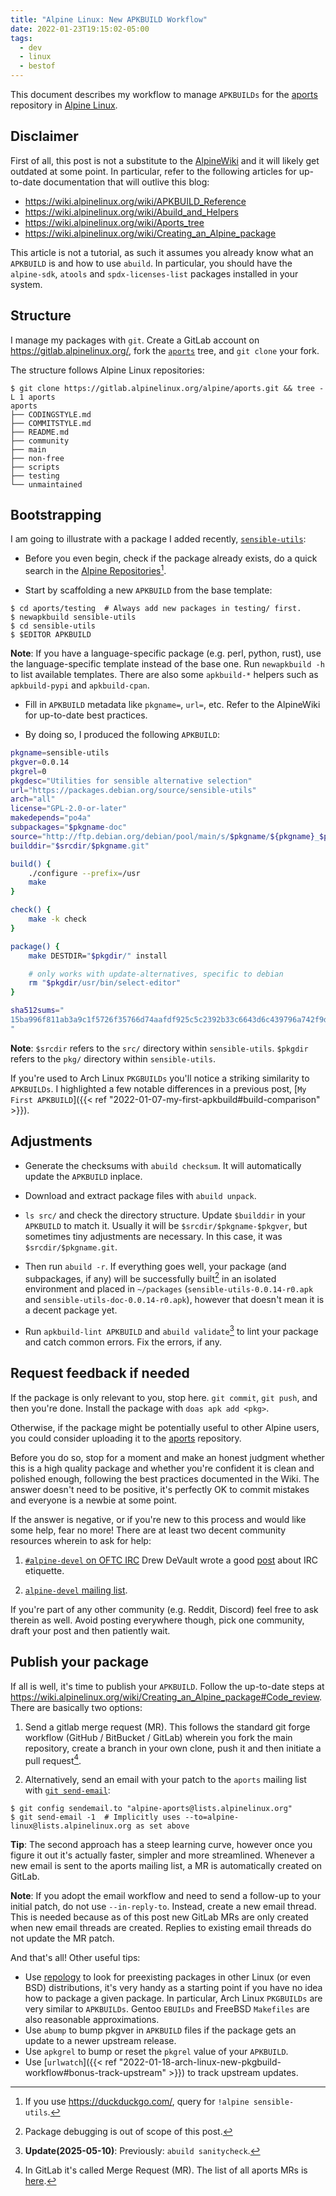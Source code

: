 ```yaml
---
title: "Alpine Linux: New APKBUILD Workflow"
date: 2022-01-23T19:15:02-05:00
tags:
  - dev
  - linux
  - bestof
---
```


This document describes my workflow to manage `APKBUILDs` for the
[aports][aports] repository in [Alpine Linux][alpine-linux].


## Disclaimer

First of all, this post is not a substitute to the [AlpineWiki][alpine-wiki]
and it will likely get outdated at some point. In particular, refer to the
following articles for up-to-date documentation that will outlive this blog:

- https://wiki.alpinelinux.org/wiki/APKBUILD_Reference
- https://wiki.alpinelinux.org/wiki/Abuild_and_Helpers
- https://wiki.alpinelinux.org/wiki/Aports_tree
- https://wiki.alpinelinux.org/wiki/Creating_an_Alpine_package

This article is not a tutorial, as such it assumes you already know what an
`APKBUILD` is and how to use `abuild`. In particular, you should have the
`alpine-sdk`, `atools` and `spdx-licenses-list` packages installed in your
system.

## Structure

I manage my packages with `git`. Create a GitLab account on
https://gitlab.alpinelinux.org/, fork the [`aports`][aports] tree, and `git
clone` your fork.

The structure follows Alpine Linux repositories:

```
$ git clone https://gitlab.alpinelinux.org/alpine/aports.git && tree -L 1 aports
aports
├── CODINGSTYLE.md
├── COMMITSTYLE.md
├── README.md
├── community
├── main
├── non-free
├── scripts
├── testing
└── unmaintained
```

## Bootstrapping

I am going to illustrate with a package I added recently, [`sensible-utils`][sensible-utils]:

- Before you even begin, check if the package already exists, do a quick search in the [Alpine Repositories](https://pkgs.alpinelinux.org/packages?name=sensible%2Dutils)[^1].

- Start by scaffolding a new `APKBUILD` from the base template:

```shell
$ cd aports/testing  # Always add new packages in testing/ first.
$ newapkbuild sensible-utils
$ cd sensible-utils
$ $EDITOR APKBUILD
```

**Note**: If you have a language-specific package (e.g. perl, python, rust),
use the language-specific template instead of the base one. Run `newapkbuild
-h` to list available templates. There are also some `apkbuild-*` helpers such
as `apkbuild-pypi` and `apkbuild-cpan`.

- Fill in `APKBUILD` metadata like `pkgname=`, `url=`, etc. Refer to the AlpineWiki for up-to-date best practices.

- By doing so, I produced the following `APKBUILD`:

```bash
pkgname=sensible-utils
pkgver=0.0.14
pkgrel=0
pkgdesc="Utilities for sensible alternative selection"
url="https://packages.debian.org/source/sensible-utils"
arch="all"
license="GPL-2.0-or-later"
makedepends="po4a"
subpackages="$pkgname-doc"
source="http://ftp.debian.org/debian/pool/main/s/$pkgname/${pkgname}_$pkgver.tar.xz"
builddir="$srcdir/$pkgname.git"

build() {
	./configure --prefix=/usr
	make
}

check() {
	make -k check
}

package() {
	make DESTDIR="$pkgdir/" install

	# only works with update-alternatives, specific to debian
	rm "$pkgdir/usr/bin/select-editor"
}

sha512sums="
15ba996f811ab3a9c1f5726f35766d74aafdf925c5c2392b33c6643d6c439796a742f9d0f4625c79de640e6b5e4a6a032b768eb1bc4ac31b448f9767b0ceed44  sensible-utils_0.0.14.tar.xz
"
```

**Note**: `$srcdir` refers to the `src/` directory within `sensible-utils`. `$pkgdir`
refers to the `pkg/` directory within `sensible-utils`.

If you're used to Arch Linux `PKGBUILDs` you'll notice a striking similarity to
`APKBUILDs`. I highlighted a few notable differences in a previous post, [`My
First APKBUILD`]({{< ref "2022-01-07-my-first-apkbuild#build-comparison" >}}).

## Adjustments

- Generate the checksums with `abuild checksum`. It will automatically update the `APKBUILD` inplace.

- Download and extract package files with `abuild unpack`.

- `ls src/` and check the directory structure. Update `$builddir` in your
  `APKBUILD` to match it. Usually it will be `$srcdir/$pkgname-$pkgver`, but
  sometimes tiny adjustments are necessary. In this case, it was
  `$srcdir/$pkgname.git`.

- Then run `abuild -r`. If everything goes well, your package (and subpackages,
  if any) will be successfully built[^2] in an isolated environment and placed
  in `~/packages` (`sensible-utils-0.0.14-r0.apk` and
  `sensible-utils-doc-0.0.14-r0.apk`), however that doesn't mean it is a decent
  package yet.

- Run `apkbuild-lint APKBUILD` and `abuild validate`[^4] to lint your package
  and catch common errors. Fix the errors, if any.

## Request feedback if needed

If the package is only relevant to you, stop here. `git commit`, `git push`, and then you're done. Install the package with `doas apk add <pkg>`.

Otherwise, if the package might be potentially useful to other Alpine users, you could consider uploading it to the [aports][aports] repository.

Before you do so, stop for a moment and make an honest judgment whether this is a high quality package and whether you're confident it is clean and polished enough, following the best practices documented in the Wiki. The answer doesn't need to be positive, it's perfectly OK to commit mistakes and everyone is a newbie at some point.

If the answer is negative, or if you're new to this process and would like some help, fear no more! There are at least two decent community resources wherein to ask for help:

1. [`#alpine-devel` on OFTC IRC](https://wiki.alpinelinux.org/wiki/Alpine_Linux:IRC) Drew DeVault wrote a good [post](https://drewdevault.com/2021/11/24/A-philosophy-for-instant-messaging.html) about IRC etiquette.

2. [`alpine-devel` mailing list](https://wiki.alpinelinux.org/wiki/Alpine_Linux:Mailing_lists).

If you're part of any other community (e.g. Reddit, Discord) feel free to ask therein as well. Avoid posting everywhere though, pick one community, draft your post and then patiently wait.

## Publish your package

If all is well, it's time to publish your `APKBUILD`. Follow the up-to-date
steps at
https://wiki.alpinelinux.org/wiki/Creating_an_Alpine_package#Code_review. There are basically two options:

1. Send a gitlab merge request (MR). This follows the standard git forge workflow
   (GitHub / BitBucket / GitLab) wherein you fork the main repository, create
   a branch in your own clone, push it and then initiate a pull request[^3].

2. Alternatively, send an email with your patch to the `aports` mailing list
   with [`git send-email`][git-send-email]:

```shell
$ git config sendemail.to "alpine-aports@lists.alpinelinux.org"
$ git send-email -1  # Implicitly uses --to=alpine-linux@lists.alpinelinux.org as set above
```

**Tip**: The second approach has a steep learning curve, however once you
figure it out it's actually faster, simpler and more streamlined. Whenever
a new email is sent to the aports mailing list, a MR is automatically created
on GitLab.

**Note**: If you adopt the email workflow and need to send a follow-up to your
initial patch, do not use `--in-reply-to`. Instead, create a new email thread.
This is needed because as of this post new GitLab MRs are only created when new
email threads are created. Replies to existing email threads do not update the
MR patch.

And that's all! Other useful tips:

- Use [repology][repology] to look for preexisting packages in other Linux (or even BSD) distributions, it's very handy as a starting point if you have no idea how to package a given package. In particular, Arch Linux `PKGBUILDs` are very similar to `APKBUILDs`. Gentoo `EBUILDs` and FreeBSD `Makefiles` are also reasonable approximations.
- Use `abump` to bump pkgver in `APKBUILD` files if the package gets an update to a newer upstream release.
- Use `apkgrel` to bump or reset the `pkgrel` value of your `APKBUILD`.
- Use [`urlwatch`]({{< ref "2022-01-18-arch-linux-new-pkgbuild-workflow#bonus-track-upstream" >}}) to track upstream updates.

[alpine-linux]: https://alpinelinux.org/
[alpine-wiki]: https://wiki.alpinelinux.org/wiki/Main_Page
[aports]: https://gitlab.alpinelinux.org/alpine/aports
[git-send-email]: https://git-send-email.io/
[repology]: https://repology.org/
[sensible-utils]: https://packages.debian.org/source/sensible-utils

[^1]: If you use https://duckduckgo.com/, query for `!alpine sensible-utils`.
[^2]: Package debugging is out of scope of this post.
[^3]: In GitLab it's called Merge Request (MR). The list of all aports MRs is [here](https://gitlab.alpinelinux.org/alpine/aports/-/merge_requests).
[^4]: **Update(2025-05-10)**: Previously: `abuild sanitycheck`.
